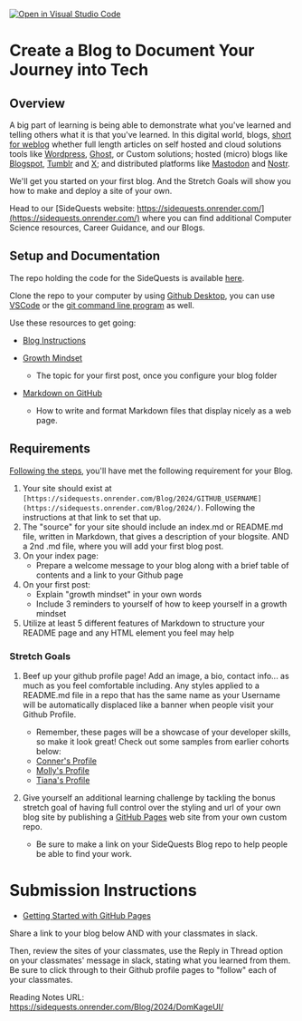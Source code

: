 [![Open in Visual Studio Code](https://classroom.github.com/assets/open-in-vscode-718a45dd9cf7e7f842a935f5ebbe5719a5e09af4491e668f4dbf3b35d5cca122.svg)](https://classroom.github.com/online_ide?assignment_repo_id=13643585&assignment_repo_type=AssignmentRepo)
# Create a Blog to Document Your Journey into Tech

## Overview

A big part of learning is being able to demonstrate what you've learned and telling others what it is that you've learned. 
In this digital world, blogs, [short for weblog](https://www.etymonline.com/word/blog#:~:text=blog%20%28n.%29%20%22online%20journal%2C%22%201998%2C%20short%20for%20weblog,from%20%28World%20Wide%29%20Web%20%28n.%29%20%2B%20log%20%28n.2%29.) whether full length articles on self hosted and cloud solutions tools like [Wordpress](https://wordpress.com/), [Ghost](https://ghost.org/), or Custom solutions; hosted (micro) blogs like [Blogspot](https://www.blogger.com/about/), [Tumblr](https://www.tumblr.com/) and [X](https://twitter.com/); and distributed platforms like [Mastodon](https://mastodon.social/) and [Nostr](https://nostr.com/).

We'll get you started on your first blog. And the Stretch Goals will show you how to make and deploy a site of your own.

Head to our [SideQuests website: https://sidequests.onrender.com/](https://sidequests.onrender.com/) where you can find additional Computer Science resources, Career Guidance, and our Blogs.

## Setup and Documentation

The repo holding the code for the SideQuests is available [here](https://github.com/CodeCrew-CodeSchool/SideQuests).  

Clone the repo to your computer by using [Github Desktop](https://docs.github.com/en/desktop/installing-and-authenticating-to-github-desktop/setting-up-github-desktop), you can use [VSCode](https://code.visualstudio.com/docs/sourcecontrol/overview) or the [git command line program](https://git-scm.com/downloads) as well.

Use these resources to get going:

- [Blog Instructions](https://sidequests.onrender.com/Blog/2024/)

- [Growth Mindset](https://www.atlassian.com/blog/inside-atlassian/growth-mindset)
    - The topic for your first post, once you configure your blog folder 
  
- [Markdown on GitHub](https://help.github.com/en/articles/basic-writing-and-formatting-syntax)
    - How to write and format Markdown files that display nicely as a web page.


## Requirements

[Following the steps](https://sidequests.onrender.com/Blog/2024/), you'll have met the following requirement for your Blog.

1. Your site should exist at `[https://sidequests.onrender.com/Blog/2024/GITHUB_USERNAME](https://sidequests.onrender.com/Blog/2024/)`. Following the instructions at that link to set that up.
1. The "source" for your site should include an index.md or README.md file, written in Markdown, that gives a description of your blogsite. AND a 2nd .md file, where you will add your first blog post.
1. On your index page:
    - Prepare a welcome message to your blog along with a brief table of contents and a link to your Github page 
1. On your first post:
    - Explain "growth mindset" in your own words
    - Include 3 reminders to yourself of how to keep yourself in a growth mindset
1. Utilize at least 5 different features of Markdown to structure your README page and any HTML element you feel may help


### Stretch Goals

1. Beef up your github profile page! Add an image, a bio, contact info... as much as you feel comfortable including. Any styles applied to a README.md file in a repo that has the same name as your Username will be automatically displaced like a banner when people visit your Github Profile.
    - Remember, these pages will be a showcase of your developer skills, so make it look great! Check out some samples from earlier cohorts below:
    - [Conner's Profile](https://github.com/connerkT/)
    - [Molly's Profile](https://github.com/MollyAP/)
    - [Tiana's Profile](https://github.com/TianaD/)
      
1. Give yourself an additional learning challenge by tackling the bonus stretch goal of having full control over the styling and url of your own blog site by publishing a [GitHub Pages](https://pages.github.com/) web site from your own custom repo.
    - Be sure to make a link on your SideQuests Blog repo to help people be able to find your work. 



# Submission Instructions

- [Getting Started with GitHub Pages](https://guides.github.com/features/pages/)

Share a link to your blog below AND with your classmates in slack.

Then, review the sites of your classmates, use the Reply in Thread option on your classmates' message in slack, stating what you learned from them. Be sure to click through to their Github profile pages to "follow" each of your classmates.

Reading Notes URL: https://sidequests.onrender.com/Blog/2024/DomKageUI/
